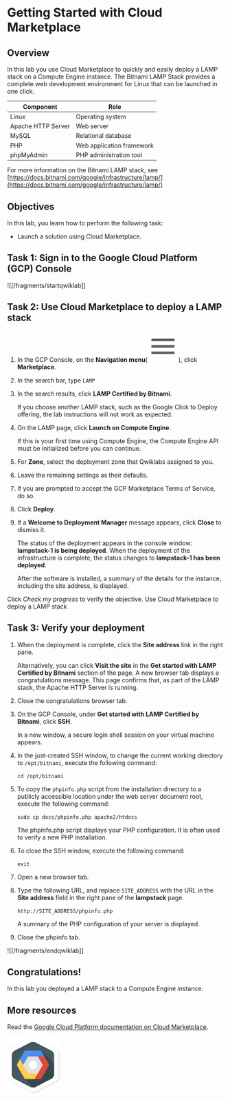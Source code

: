 # Getting Started with Cloud Marketplace

## Overview

In this lab you use Cloud Marketplace to quickly and easily deploy a LAMP stack on a Compute Engine instance. The Bitnami LAMP Stack provides a complete web development environment for Linux that can be launched in one click.

| Component | Role |
|---|---|
| Linux | Operating system |
| Apache HTTP Server | Web server |
| MySQL | Relational database |
| PHP | Web application framework |
| phpMyAdmin | PHP administration tool |

For more information on the Bitnami LAMP stack, see
[https://docs.bitnami.com/google/infrastructure/lamp/](https://docs.bitnami.com/google/infrastructure/lamp/)

## Objectives

In this lab, you learn how to perform the following task:

* Launch a solution using Cloud Marketplace.

## Task 1: Sign in to the Google Cloud Platform (GCP) Console

![[/fragments/startqwiklab]]

## Task 2: Use Cloud Marketplace to deploy a LAMP stack

1. In the GCP Console, on the __Navigation menu__(![Navigation menu](img/menu.png)), click __Marketplace__.

2. In the search bar, type ```LAMP```

3. In the search results, click __LAMP Certified by Bitnami__.

    If you choose another LAMP stack, such as the Google Click to Deploy offering, the lab instructions will not work as expected.

4. On the LAMP page, click __Launch on Compute Engine__.

    If this is your first time using Compute Engine, the Compute Engine API must be initialized before you can continue.

5. For __Zone__, select the deployment zone that Qwiklabs assigned to you.

6. Leave the remaining settings as their defaults.

7. If you are prompted to accept the GCP Marketplace Terms of Service, do so.

8. Click __Deploy__.

9. If a __Welcome to Deployment Manager__ message appears, click __Close__ to dismiss it.

    The status of the deployment appears in the console window: __lampstack-1 is being deployed__. When the deployment of the infrastructure is complete, the status changes to __lampstack-1 has been deployed__.

    After the software is installed, a summary of the details for the instance, including the site address, is displayed.

Click _Check my progress_ to verify the objective.
  <ql-activity-tracking step=1>
       Use Cloud Marketplace to deploy a LAMP stack
  </ql-activity-tracking>


## Task 3: Verify your deployment

1. When the deployment is complete, click the __Site address__ link in the right pane.

    Alternatively, you can click __Visit the site__ in the __Get started with LAMP Certified by Bitnami__ section of the page.
    A new browser tab displays a congratulations message. This page confirms that, as part of the LAMP stack, the Apache HTTP Server is running.

2. Close the congratulations browser tab.

3. On the GCP Console, under __Get started with LAMP Certified by Bitnami__, click __SSH__.

    In a new window, a secure login shell session on your virtual machine appears.

4. In the just-created SSH window, to change the current working directory to ```/opt/bitnami```, execute the following command:

    ```
    cd /opt/bitnami
    ```

5. To copy the ```phpinfo.php``` script from the installation directory to a publicly accessible location under the web server document root, execute the following command:

    ```
    sudo cp docs/phpinfo.php apache2/htdocs
    ```
    
    The phpinfo.php script displays your PHP configuration. It is often used to verify a new PHP installation.

6. To close the SSH window, execute the following command:

    ```
    exit
    ```

7. Open a new browser tab.

8. Type the following URL, and replace ```SITE_ADDRESS``` with the URL in the __Site address__ field in the right pane of the __lampstack__ page.

    ```
    http://SITE_ADDRESS/phpinfo.php
    ```

    A summary of the PHP configuration of your server is displayed.

9. Close the phpinfo tab.

![[/fragments/endqwiklab]]

## Congratulations!

In this lab you deployed a LAMP stack to a Compute Engine instance.

## More resources

Read the  [Google Cloud Platform documentation on Cloud Marketplace](https://cloud.google.com/marketplace/docs/).

![827b33e18db55754.png](img/827b33e18db55754.png)
